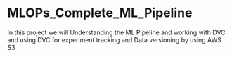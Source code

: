 # MLOPs_Complete_ML_Pipeline
In this project we will Understanding the ML Pipeline and working with DVC and using DVC  for experiment tracking and Data versioning by using AWS S3
